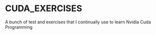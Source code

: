 # CUDA_EXERCISES
A bunch of test and exercises that I continually use to learn Nvidia Cuda Programming 
